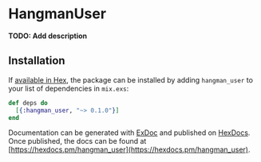 # HangmanUser

**TODO: Add description**

## Installation

If [available in Hex](https://hex.pm/docs/publish), the package can be installed
by adding `hangman_user` to your list of dependencies in `mix.exs`:

```elixir
def deps do
  [{:hangman_user, "~> 0.1.0"}]
end
```

Documentation can be generated with [ExDoc](https://github.com/elixir-lang/ex_doc)
and published on [HexDocs](https://hexdocs.pm). Once published, the docs can
be found at [https://hexdocs.pm/hangman_user](https://hexdocs.pm/hangman_user).

